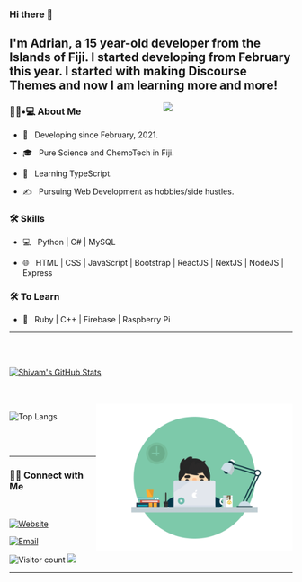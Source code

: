 ### Hi there 👋<h2> I'm Adrian, a 15 year-old developer from the Islands of Fiji. I started developing from February this year. I started with making Discourse Themes and now I am learning more and more!</h2>

<img align='right' src="https://media.giphy.com/media/M9gbBd9nbDrOTu1Mqx/giphy.gif" width="230">

<h3> 👨🏻•💻 About Me </h3>



- 🤔 &nbsp; Developing since February, 2021.

- 🎓 &nbsp; Pure Science and ChemoTech in Fiji.

- 🌱 &nbsp; Learning TypeScript.

- ✍️ &nbsp; Pursuing Web Development as hobbies/side hustles.



<h3>🛠 Skills</h3>



- 💻 &nbsp; Python | C# | MySQL

- 🌐 &nbsp; HTML | CSS | JavaScript | Bootstrap | ReactJS | NextJS | NodeJS | Express

<!--

- 🛢 &nbsp; MySQL | MongoDB


-->



<h3>🛠 To Learn</h3>

- 🔧 &nbsp; Ruby | C++ | Firebase | Raspberry Pi

<hr>



<br/><br/>

[![Shivam's GitHub Stats](https://github-readme-stats.vercel.app/api?username=Adrian-KI&show_icons=true)](https://github.com/Adrian-KI)

<br/>

<br/>

<img src="https://github.com/nirala69/nirala69/blob/master/70804f7e25b11f29db904f2fa7b4cd9d.gif" width="350" align='right'>

![Top Langs](https://github-readme-stats.vercel.app/api/top-langs/?username=Adrian-KI&show_icons=true)

<br><br>



<hr>



<h3> 🤝🏻 Connect with Me </h3>

<br>



<p align="center">

<a href="https://adriank-site.netlify.app/"><img alt="Website" src="https://img.shields.io/badge/adriank-site.netlify.app-black?style=flat-square&logo=google-chrome"></a>


<a href="mailto:adriankeen250@gmail.com"><img alt="Email" src="https://img.shields.io/badge/Email-adriankeen250@gmail.com-blue?style=flat-square&logo=gmail"></a>

</p>





![Visitor count](https://visitor-badge.laobi.icu/badge?page_id=Adrian-K1.Adrian-KI)   <img src="https://media.giphy.com/media/dxn6fRlTIShoeBr69N/giphy.gif" width="30">





<hr>

